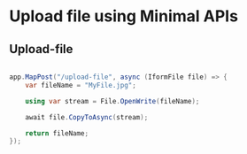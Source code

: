 # Upload file using Minimal APIs

## Upload-file

``` cs title="Program.cs"

app.MapPost("/upload-file", async (IformFile file) => {
    var fileName = "MyFile.jpg";

    using var stream = File.OpenWrite(fileName);

    await file.CopyToAsync(stream);

    return fileName;
});

```
